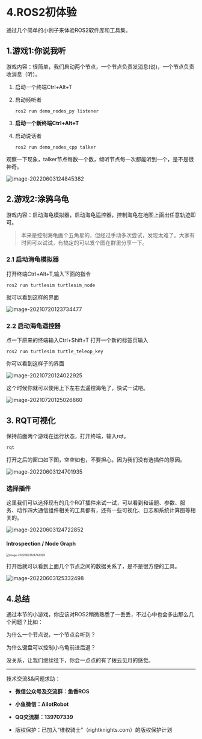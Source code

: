 # 4.ROS2初体验

通过几个简单的小例子来体验ROS2软件库和工具集。

## 1.游戏1:你说我听

游戏内容：很简单，我们启动两个节点，一个节点负责发消息(说)，一个节点负责收消息（听）。

1. 启动一个终端Ctrl+Alt+T

2. 启动倾听者

   ```
   ros2 run demo_nodes_py listener
   ```

3. **启动一个新终端Ctrl+Alt+T**

4. 启动说话者

   ```
   ros2 run demo_nodes_cpp talker
   ```

观察一下现象，talker节点每数一个数，倾听节点每一次都能听到一个，是不是很神奇。

![image-20220603124845382](4.ROS2初体验/imgs/image-20220603124845382.png)


## 2.游戏2:涂鸦乌龟

游戏内容：启动海龟模拟器，启动海龟遥控器，控制海龟在地图上画出任意轨迹即可。

> 本来是控制海龟画个五角星的，但经过手动多次尝试，发现太难了。大家有时间可以试试，有搞定的可以发个图在群里分享一下。


### 2.1 启动海龟模拟器

打开终端Ctrl+Alt+T,输入下面的指令

```
ros2 run turtlesim turtlesim_node
```

就可以看到这样的界面

![image-20210720123734477](4.ROS2初体验/imgs/image-20210720123734477.png)

### 2.2 启动海龟遥控器

点一下原来的终端输入Ctrl+Shift+T 打开一个新的标签页输入

```
ros2 run turtlesim turtle_teleop_key
```

你可以看到这样子的界面

![image-20210720124022925](4.ROS2初体验/imgs/image-20210720124022925.png)

这个时候你就可以使用上下左右去遥控海龟了，快试一试吧。

![image-20210720125026860](4.ROS2初体验/imgs/image-20210720125026860.png)


## 3. RQT可视化

保持前面两个游戏在运行状态，打开终端，输入rqt。

```bash
rqt
```

打开之后的窗口如下图，空空如也，不要担心，因为我们没有选插件的原因。

![image-20220603124701935](4.ROS2初体验/imgs/image-20220603124701935.png)

### 选择插件

这里我们可以选择现有的几个RQT插件来试一试，可以看到和话题、参数、服务、动作四大通信组件相关的工具都有，还有一些可视化、日志和系统计算图等相关的。

![image-20220603124722852](4.ROS2初体验/imgs/image-20220603124722852.png)


#### Introspection / Node Graph

<img src="4.ROS2初体验/imgs/image-20220603124742399.png" alt="image-20220603124742399" style="zoom:50%;" />

打开后就可以看到上面几个节点之间的数据关系了，是不是很方便的工具。

![image-20220603125332498](4.ROS2初体验/imgs/image-20220603125332498.png)

## 4.总结

通过本节的小游戏，你应该对ROS2稍微熟悉了一丢丢，不过心中也会多出那么几个问题？比如：

为什么一个节点说，一个节点会听到？

为什么键盘可以控制小乌龟前进后退？

没关系，让我们继续往下，你会一点点的有了拨云见月的感觉。


--------------

技术交流&&问题求助：

- **微信公众号及交流群：鱼香ROS**
- **小鱼微信：AiIotRobot**
- **QQ交流群：139707339**

- 版权保护：已加入“维权骑士”（rightknights.com）的版权保护计划
